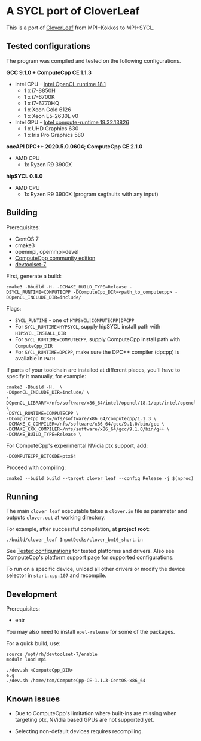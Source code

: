 # A SYCL port of CloverLeaf

This is a port of [CloverLeaf](https://github.com/UoB-HPC/cloverleaf_kokkos) from MPI+Kokkos to MPI+SYCL.

## Tested configurations

The program was compiled and tested on the following configurations.

**GCC 9.1.0 + ComputeCpp CE 1.1.3**
 
 * Intel CPU - [Intel OpenCL runtime 18.1](https://software.intel.com/en-us/articles/opencl-drivers)
   * 1 x i7-8850H
   * 1 x i7-6700K
   * 1 x i7-6770HQ
   * 1 x Xeon Gold 6126
   * 1 x Xeon E5-2630L v0
 * Intel GPU - [Intel compute-runtime 19.32.13826](https://github.com/intel/compute-runtime/releases/tag/19.32.13826)
   * 1 x UHD Graphics 630
   * 1 x Iris Pro Graphics 580

   
**oneAPI DPC++ 2020.5.0.0604**;
**ComputeCpp CE 2.1.0**

 * AMD CPU
    * 1x Ryzen R9 3900X 
    
**hipSYCL 0.8.0**

 * AMD CPU
    * 1x Ryzen R9 3900X (program segfaults with any input) 

## Building

Prerequisites:

 * CentOS 7
 * cmake3
 * openmpi, opemmpi-devel
 * [ComputeCpp community edition](https://www.codeplay.com/products/computesuite/computecpp)
 * [devtoolset-7](https://www.softwarecollections.org/en/scls/rhscl/devtoolset-7/)
 
First, generate a build:
 
    cmake3 -Bbuild -H. -DCMAKE_BUILD_TYPE=Release -DSYCL_RUNTIME=COMPUTECPP -DComputeCpp_DIR=<path_to_computecpp> -DOpenCL_INCLUDE_DIR=include/
    
Flags: 
 * `SYCL_RUNTIME` - one of `HYPSYCL|COMPUTECPP|DPCPP`
 * For `SYCL_RUNTIME=HYPSYCL`, supply hipSYCL install path with `HIPSYCL_INSTALL_DIR`
 * For `SYCL_RUNTIME=COMPUTECPP`, supply ComputeCpp install path with `ComputeCpp_DIR`
 * For `SYCL_RUNTIME=DPCPP`, make sure the DPC++ compiler (dpcpp) is available in `PATH` 
    

If parts of your toolchain are installed at different places, you'll have to specify it manually, for example:

    cmake3 -Bbuild -H.  \
    -DOpenCL_INCLUDE_DIR=include/ \
    -DOpenCL_LIBRARY=/nfs/software/x86_64/intel/opencl/18.1/opt/intel/opencl_compilers_and_libraries_18.1.0.015/linux/compiler/lib/intel64_lin/libOpenCL.so.2.0 \ 
    -DSYCL_RUNTIME=COMPUTECPP \
    -DComputeCpp_DIR=/nfs/software/x86_64/computecpp/1.1.3 \
    -DCMAKE_C_COMPILER=/nfs/software/x86_64/gcc/9.1.0/bin/gcc \
    -DCMAKE_CXX_COMPILER=/nfs/software/x86_64/gcc/9.1.0/bin/g++ \
    -DCMAKE_BUILD_TYPE=Release \

For ComputeCpp's experimental NVidia ptx support, add:

    -DCOMPUTECPP_BITCODE=ptx64

Proceed with compiling:
    
    cmake3 --build build --target clover_leaf --config Release -j $(nproc)
   

## Running

The main `clover_leaf` executable takes a `clover.in` file as parameter and outputs `clover.out` at working directory.

For example, after successful compilation, at **project root**:

    ./build/clover_leaf InputDecks/clover_bm16_short.in

See [Tested configurations](#tested-configurations) for tested platforms and drivers. Also see ComputeCpp's [platform support page](https://developer.codeplay.com/products/computecpp/ce/guides/platform-support) for supported configurations.

To run on a specific device, unload all other drivers or modify the device selector in `start.cpp:107` and recompile.

## Development

Prerequisites:

 * entr
 
You may also need to install `epel-release` for some of the packages.

For a quick build, use:

	source /opt/rh/devtoolset-7/enable
	module load mpi

    ./dev.sh <ComputeCpp_DIR>
    e.g
    ./dev.sh /home/tom/ComputeCpp-CE-1.1.3-CentOS-x86_64

## Known issues

 * Due to ComputeCpp's limitation where built-ins are missing when targeting ptx, NVidia based GPUs are not supported yet.

 * Selecting non-default devices requires recompiling.
